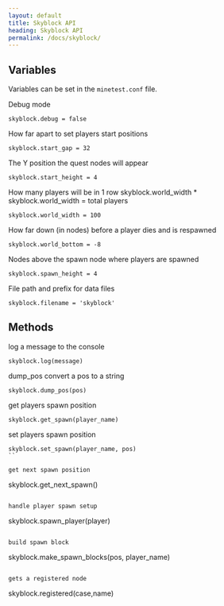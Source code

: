 ```yaml
---
layout: default
title: Skyblock API
heading: Skyblock API
permalink: /docs/skyblock/
---
```


## Variables

Variables can be set in the `minetest.conf` file.


Debug mode

```
skyblock.debug = false
```

How far apart to set players start positions

```
skyblock.start_gap = 32
```

The Y position the quest nodes will appear

```
skyblock.start_height = 4
```

How many players will be in 1 row
skyblock.world_width * skyblock.world_width = total players

```
skyblock.world_width = 100
```

How far down (in nodes) before a player dies and is respawned

```
skyblock.world_bottom = -8
```

Nodes above the spawn node where players are spawned

```
skyblock.spawn_height = 4
```

File path and prefix for data files

```
skyblock.filename = 'skyblock'
```

## Methods

log a message to the console

```
skyblock.log(message)
```

dump_pos convert a pos to a string

```
skyblock.dump_pos(pos)
```

get players spawn position

```
skyblock.get_spawn(player_name)
```

set players spawn position

```
skyblock.set_spawn(player_name, pos)
``

get next spawn position

```
skyblock.get_next_spawn()
```

handle player spawn setup

```
skyblock.spawn_player(player)
```

build spawn block

```
skyblock.make_spawn_blocks(pos, player_name)
```

gets a registered node

```
skyblock.registered(case,name)
```
